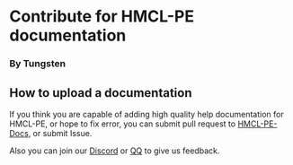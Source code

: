 # Contribute for HMCL-PE documentation

### By Tungsten

## How to upload a documentation

If you think you are capable of adding high quality help documentation for HMCL-PE, or hope to fix error, you can submit pull request to [HMCL-PE-Docs](https://github.com/Tungstend/HMCL-PE-Docs), or submit Issue.

Also you can join our [Discord](https://discord.gg/c79XjKHy4S) or [QQ](https://jq.qq.com/?_wv=1027&k=PomNnDJW) to give us feedback.